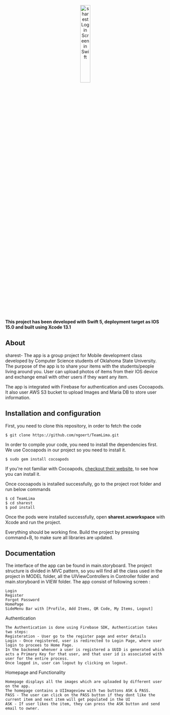 <p align="center">
    <a href="https://teamlimashareit.s3.amazonaws.com/Screen+Shot+2022-04-21+at+2.00.10+PM.png"><img src="https://teamlimashareit.s3.amazonaws.com/Screen+Shot+2022-04-21+at+2.00.10+PM.png" width="25%" alt = "sharest Login Screen in Swift"/></a>
</p>

**This project has been developed with Swift 5, deployment target as IOS 15.0 and built using Xcode 13.1**

## About

sharest- The app is a group project for Mobile development class developed by Computer Science students of Oklahoma State University. The purpose of the app is to share your items with the students/people living around you. User can upload photos of items from their IOS device and exchange email with other users if they want any item. 

The app is integrated with Firebase for authentication and uses Cocoapods. It also user AWS S3 bucket to upload Images and Maria DB to store user information.

## Installation and configuration

First, you need to clone this repository, in order to fetch the code

```
$ git clone https://github.com/ngoert/TeamLima.git
```

In order to compile your code, you need to install the dependencies first. We use Cocoapods in our project so you need to install it.  

```
$ sudo gem install cocoapods
```

If you're not familiar with Cocoapods, <a href="https://guides.cocoapods.org/using/getting-started.html">checkout their website</a>, to see how you can install it.

Once cocoapods is installed successfully, go to the project root folder and run below commands

```
$ cd TeamLima
$ cd sharest
$ pod install
```
Once the pods were installed successfully, open <b>sharest.xcworkspace</b> with Xcode and run the project.


Everything should be working fine. Build the project by pressing command+B, to make sure all libraries are updated.


## Documentation

The interface of the app can be found in main.storyboard. The project structure is divided in MVC pattern, so you will find all the class used in the project in MODEL folder,
all the UIViewControllers in Controller folder and main.storyboard in VIEW folder. The app consist of following screen :

```
Login
Register
Forgot Password
HomePage
SideMenu Bar with [Profile, Add Items, QR Code, My Items, Logout]
```
Authentication

```
The Authentication is done using Firebase SDK, Authentication takes two steps:
Registeration - User go to the register page and enter details
Login - Once registered, user is redirected to Login Page, where user login to procees to Home Page.
In the backened whenver a user is registered a UUID is generated which acts a Primary Key for that user, and that user id is associated with user for the entire process.
Once logged in, user can logout by clicking on logout.
```
Homepage and Functionality
```
Homepage displays all the images which are uploaded by different user on the app.
The homepage contains a UIImageview with two buttons ASK & PASS.
PASS - The user can click on the PASS button if they dont like the current item and next item will get populated in the UI
ASK - If user likes the item, they can press the ASK button and send email to owner.
```

